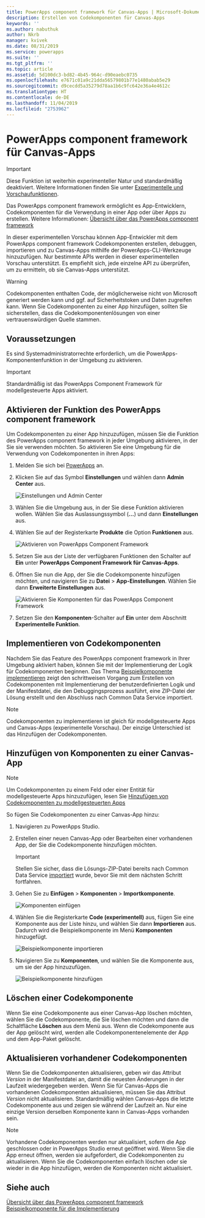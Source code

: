 ```yaml
---
title: PowerApps component framework für Canvas-Apps | Microsoft-Dokumentation
description: Erstellen von Codekomponenten für Canvas-Apps
keywords: ''
ms.author: nabuthuk
author: Nkrb
manager: kvivek
ms.date: 08/31/2019
ms.service: powerapps
ms.suite: ''
ms.tgt_pltfrm: ''
ms.topic: article
ms.assetid: 5d100dc3-bd82-4b45-964c-d90eaebc0735
ms.openlocfilehash: e7671c01a9c21dda56579801b77e1480abab5e29
ms.sourcegitcommit: d9cecdd5a35279d78aa1b6c9fc642e36a4e4612c
ms.translationtype: HT
ms.contentlocale: de-DE
ms.lasthandoff: 11/04/2019
ms.locfileid: "2753962"
---
```

# <a name="powerapps-component-framework-for-canvas-apps"></a>PowerApps component framework für Canvas-Apps

> [!IMPORTANT]
> Diese Funktion ist weiterhin experimenteller Natur und standardmäßig deaktiviert. Weitere Informationen finden Sie unter [Experimentelle und Vorschaufunktionen](../../maker/canvas-apps/working-with-experimental.md).

Das PowerApps component framework ermöglicht es App-Entwicklern, Codekomponenten für die Verwendung in einer App oder über Apps zu erstellen. Weitere Informationen: [Übersicht über das PowerApps component framework](overview.md) 

In dieser experimentellen Vorschau können App-Entwickler mit dem PowerApps component framework Codekomponenten erstellen, debuggen, importieren und zu Canvas-Apps mithilfe der PowerApps-CLI-Werkzeuge hinzuzufügen. Nur bestimmte APIs werden in dieser experimentellen Vorschau unterstützt. Es empfiehlt sich, jede einzelne API zu überprüfen, um zu ermitteln, ob sie Canvas-Apps unterstützt. 

> [!WARNING]
> Codekomponenten enthalten Code, der möglicherweise nicht von Microsoft generiert werden kann und ggf. auf Sicherheitstoken und Daten zugreifen kann. Wenn Sie Codekomponenten zu einer App hinzufügen, sollten Sie sicherstellen, dass die Codekomponentenlösungen von einer vertrauenswürdigen Quelle stammen.

## <a name="prerequisites"></a>Voraussetzungen

Es sind Systemadministratorrechte erforderlich, um die PowerApps-Komponentenfunktion in der Umgebung zu aktivieren.

> [!IMPORTANT]
> Standardmäßig ist das PowerApps Component Framework für modellgesteuerte Apps aktiviert.

## <a name="enable-powerapps-component-framework-feature"></a>Aktivieren der Funktion des PowerApps component framework

Um Codekomponenten zu einer App hinzuzufügen, müssen Sie die Funktion des PowerApps component framework in jeder Umgebung aktivieren, in der Sie sie verwenden möchten. So aktivieren Sie eine Umgebung für die Verwendung von Codekomponenten in ihren Apps:

1. Melden Sie sich bei [PowerApps](https://powerapps.microsoft.com/) an.

2. Klicken Sie auf das Symbol **Einstellungen** und wählen dann **Admin Center** aus.
    
    ![Einstellungen und Admin Center](media/select-admin-center-from-settings.png "Einstellungen und Admin Center") 

3. Wählen Sie die Umgebung aus, in der Sie diese Funktion aktivieren wollen. Wählen Sie das Auslassungssymbol (**...**) und dann **Einstellungen** aus.

4. Wählen Sie auf der Registerkarte **Produkte** die Option **Funktionen** aus.

   ![Aktivieren von PowerApps Component Framework](media/enable-pcf-feature.png "Aktivieren des PowerApps Component Framework")

5. Setzen Sie aus der Liste der verfügbaren Funktionen den Schalter auf **Ein** unter **PowerApps Component Framework für Canvas-Apps**.

6. Öffnen Sie nun die App, der Sie die Codekomponente hinzufügen möchten, und navigieren Sie zu **Datei** >  **App-Einstellungen**. Wählen Sie dann **Erweiterte Einstellungen** aus.

   ![Aktivieren Sie Komponenten für das PowerApps Component Framework](media/enable-components-for-pcf.png "Aktivieren Sie Komponenten für PowerApps Component Framework")
   
7. Setzen Sie den **Komponenten**-Schalter auf **Ein** unter dem Abschnitt **Experimentelle Funktion**.

## <a name="implementing-code-components"></a>Implementieren von Codekomponenten

Nachdem Sie das Feature des PowerApps component framework in Ihrer Umgebung aktiviert haben, können Sie mit der Implementierung der Logik für Codekomponenten beginnen. Das Thema [Beispielkomponente implementieren](implementing-controls-using-typescript.md) zeigt den schrittweisen Vorgang zum Erstellen von Codekomponenten mit Implementierung der benutzerdefinierten Logik und der Manifestdatei, die den Debuggingsprozess ausführt, eine ZIP-Datei der Lösung erstellt und den Abschluss nach Common Data Service importiert.

> [!NOTE]
> Codekomponenten zu implementieren ist gleich für modellgesteuerte Apps und Canvas-Apps (experimentelle Vorschau). Der einzige Unterschied ist das Hinzufügen der Codekomponenten. 

## <a name="add-components-to-a-canvas-app"></a>Hinzufügen von Komponenten zu einer Canvas-App

> [!NOTE]
> Um Codekomponenten zu einem Feld oder einer Entität für modellgesteuerte Apps hinzuzufügen, lesen Sie [Hinzufügen von Codekomponenten zu modellgesteuerten Apps](add-custom-controls-to-a-field-or-entity.md)

So fügen Sie Codekomponenten zu einer Canvas-App hinzu:

1. Navigieren zu PowerApps Studio.
2. Erstellen einer neuen Canvas-App oder Bearbeiten einer vorhandenen App, der Sie die Codekomponente hinzufügen möchten.

   > [!IMPORTANT]
   > Stellen Sie sicher, dass die Lösungs-ZIP-Datei bereits nach Common Data Service [importiert](https://docs.microsoft.com/powerapps/maker/common-data-service/import-update-export-solutions) wurde, bevor Sie mit dem nächsten Schritt fortfahren.

3. Gehen Sie zu **Einfügen** > **Komponenten** > **Importkomponente**. 
 
    ![Komponenten einfügen](media/insert-components-import.png "Komponenten einfügen")

4. Wählen Sie die Registerkarte **Code (experimentell)** aus, fügen Sie eine Komponente aus der Liste hinzu, und wählen Sie dann **Importieren** aus. Dadurch wird die Beispielkomponente im Menü **Komponenten** hinzugefügt.

    ![Beispielkomponente importieren](media/import-component-add-sample-component.png "Beispielkomponente importieren")

5. Navigieren Sie zu **Komponenten**, und wählen Sie die Komponente aus, um sie der App hinzuzufügen.

   ![Beispielkomponente hinzufügen](media/add-sample-component-from-list.png "Beispielkomponente hinzufügen")

## <a name="delete-a-code-component"></a>Löschen einer Codekomponente 

Wenn Sie eine Codekomponente aus einer Canvas-App löschen möchten, wählen Sie die Codekomponente, die Sie löschen möchten und dann die Schaltfläche **Löschen** aus dem Menü aus. Wenn die Codekomponente aus der App gelöscht wird, werden alle Codekomponentenelemente der App und dem App-Paket gelöscht. 

## <a name="update-existing-code-components"></a>Aktualisieren vorhandener Codekomponenten

Wenn Sie die Codekomponenten aktualisieren, geben wir das Attribut *Version* in der Manifestdatei an, damit die neuesten Änderungen in der Laufzeit wiedergegeben werden. Wenn Sie für Canvas-Apps die vorhandenen Codekomponenten aktualisieren, müssen Sie das Attribut *Version* nicht aktualisieren. Standardmäßig wählen Canvas-Apps die letzte Codekomponente aus und zeigen sie während der Laufzeit an. Nur eine einzige Version derselben Komponente kann in Canvas-Apps vorhanden sein.

> [!NOTE]
> Vorhandene Codekomponenten werden nur aktualisiert, sofern die App geschlossen oder in PowerApps Studio erneut geöffnet wird. Wenn Sie die App erneut öffnen, werden sie aufgefordert, die Codekomponenten zu aktualisieren. Wenn Sie die Codekomponenten einfach löschen oder sie wieder in die App hinzufügen, werden die Komponenten nicht aktualisiert.

## <a name="see-also"></a>Siehe auch

[Übersicht über das PowerApps component framework](overview.md)<br/>
[Beispielkomponente für die Implementierung](implementing-controls-using-typescript.md)

